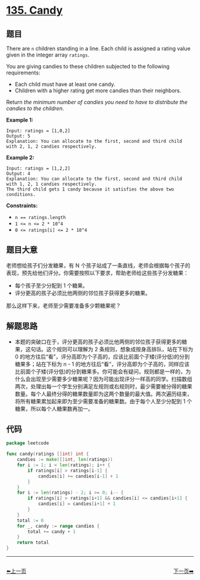 # [135. Candy](https://leetcode.com/problems/candy/)


## 题目

There are `n` children standing in a line. Each child is assigned a rating value given in the integer array `ratings`.

You are giving candies to these children subjected to the following requirements:

- Each child must have at least one candy.
- Children with a higher rating get more candies than their neighbors.

Return *the minimum number of candies you need to have to distribute the candies to the children*.

**Example 1:**

```
Input: ratings = [1,0,2]
Output: 5
Explanation: You can allocate to the first, second and third child with 2, 1, 2 candies respectively.
```

**Example 2:**

```
Input: ratings = [1,2,2]
Output: 4
Explanation: You can allocate to the first, second and third child with 1, 2, 1 candies respectively.
The third child gets 1 candy because it satisfies the above two conditions.
```

**Constraints:**

- `n == ratings.length`
- `1 <= n <= 2 * 10^4`
- `0 <= ratings[i] <= 2 * 10^4`

## 题目大意

老师想给孩子们分发糖果，有 N 个孩子站成了一条直线，老师会根据每个孩子的表现，预先给他们评分。你需要按照以下要求，帮助老师给这些孩子分发糖果：

- 每个孩子至少分配到 1 个糖果。
- 评分更高的孩子必须比他两侧的邻位孩子获得更多的糖果。

那么这样下来，老师至少需要准备多少颗糖果呢？

## 解题思路

- 本题的突破口在于，评分更高的孩子必须比他两侧的邻位孩子获得更多的糖果，这句话。这个规则可以理解为 2 条规则，想象成按身高排队，站在下标为 0 的地方往后“看”，评分高即为个子高的，应该比前面个子矮(评分低)的分到糖果多；站在下标为 n - 1 的地方往后“看”，评分高即为个子高的，同样应该比前面个子矮(评分低)的分到糖果多。你可能会有疑问，规则都是一样的，为什么会出现至少需要多少糖果呢？因为可能出现评分一样高的同学。扫描数组两次，处理出每一个学生分别满足左规则或右规则时，最少需要被分得的糖果数量。每个人最终分得的糖果数量即为这两个数量的最大值。两次遍历结束，将所有糖果累加起来即为至少需要准备的糖果数。由于每个人至少分配到 1 个糖果，所以每个人糖果数再加一。

## 代码

```go
package leetcode

func candy(ratings []int) int {
	candies := make([]int, len(ratings))
	for i := 1; i < len(ratings); i++ {
		if ratings[i] > ratings[i-1] {
			candies[i] += candies[i-1] + 1
		}
	}
	for i := len(ratings) - 2; i >= 0; i-- {
		if ratings[i] > ratings[i+1] && candies[i] <= candies[i+1] {
			candies[i] = candies[i+1] + 1
		}
	}
	total := 0
	for _, candy := range candies {
		total += candy + 1
	}
	return total
}
```


----------------------------------------------
<div style="display: flex;justify-content: space-between;align-items: center;">
<p><a href="https://books.halfrost.com/leetcode/ChapterFour/0100~0199/0131.Palindrome-Partitioning/">⬅️上一页</a></p>
<p><a href="https://books.halfrost.com/leetcode/ChapterFour/0100~0199/0136.Single-Number/">下一页➡️</a></p>
</div>
